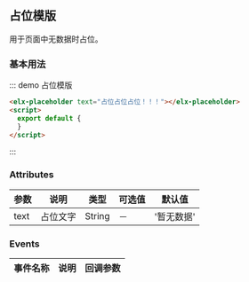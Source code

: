 ## 占位模版

用于页面中无数据时占位。

### 基本用法


::: demo 占位模版
```html
<elx-placeholder text="占位占位占位！！！"></elx-placeholder>
<script>
  export default {
  }
</script>
```
:::

### Attributes
| 参数      | 说明          | 类型      | 可选值                           | 默认值  |
|---------- |-------------- |---------- |--------------------------------  |-------- |
|text | 占位文字 |String |－|'暂无数据'|


### Events
| 事件名称 | 说明 | 回调参数 |
|---------- |-------- |---------- |
